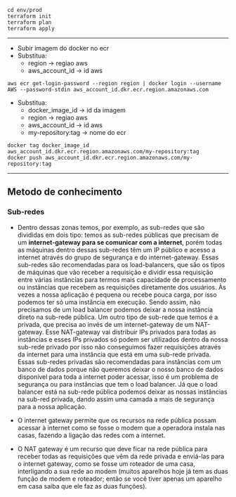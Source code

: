 ```
cd env/prod
terraform init
terraform plan
terraform apply
```
---
- Subir imagem do docker no ecr
- Substitua: 
  - region -> regiao aws
  - aws_account_id -> id aws
```
aws ecr get-login-password --region region | docker login --username AWS --password-stdin aws_account_id.dkr.ecr.region.amazonaws.com
```
- Substitua: 
  - docker_image_id -> id da imagem
  - region -> regiao aws
  - aws_account_id -> id aws
  - my-repository:tag -> nome do ecr 
```
docker tag docker_image_id aws_account_id.dkr.ecr.region.amazonaws.com/my-repository:tag
docker push aws_account_id.dkr.ecr.region.amazonaws.com/my-repository:tag
```


---
## Metodo de conhecimento 

### Sub-redes
- Dentro dessas zonas temos, por exemplo, as sub-redes que são divididas em dois tipo: temos as sub-redes públicas que precisam de um **internet-gateway para se comunicar com a internet**, porém todas as máquinas dentro dessas sub-redes têm um IP público e acesso a internet através do grupo de segurança e do internet-gateway. Essas sub-redes são recomendadas para os load-balancers, que são os tipos de máquinas que vão receber a requisição e dividir essa requisição entre várias instâncias para termos mais capacidade de processamento ou instâncias que recebem as requisições diretamente dos usuários. Às vezes a nossa aplicação é pequena ou recebe pouca carga, por isso podemos ter só uma instância em execução. Sendo assim, não precisamos de um load balancer podemos deixar a nossa instância direto na sub-rede pública. Um outro tipo de sub-rede que temos é a privada, que precisa ao invés de um internet-gateway de um NAT-gateway. Esse NAT-gateway vai distribuir IPs privados para todas as instâncias e esses IPs privados só podem ser utilizados dentro da nossa sub-rede privado por isso não conseguimos fazer requisições através da internet para uma instância que está em uma sub-rede privada. Essas sub-redes privadas são recomendadas para instâncias com um banco de dados porque não queremos deixar o nosso banco de dados disponível para toda a internet poder acessar, isso é um problema de segurança ou para instâncias que tem o load balancer. Já que o load balancer está na sub-rede pública podemos deixar as nossas instâncias na sub-red privada, dando assim uma camada a mais de segurança para a nossa aplicação.

- O internet gateway permite que os recursos na rede pública possam acessar à internet como se fosse o modem que a operadora instala nas casas, fazendo a ligação das redes com a internet.

- O NAT gateway é um recurso que deve ficar na rede pública para receber todas as requisições que vêm da rede privada e enviá-las para o internet gateway, como se fosse um roteador de uma casa, interligando a sua rede ao modem (muitos aparelhos hoje já tem as duas função de modem e roteador; então se você tiver apenas um aparelho em casa saiba que ele faz as duas funções).